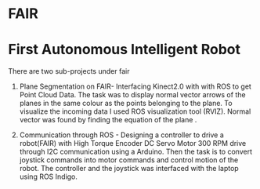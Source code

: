 # FAIR
# First Autonomous Intelligent Robot

There are two sub-projects under fair
1. Plane Segmentation on FAIR-  Interfacing Kinect2.0 with with ROS to get Point Cloud Data. 
The task was to display normal vector arrows of the planes in the same colour as the points belonging to the plane. 
To visualize the incoming data I used ROS visualization tool (RVIZ).
Normal vector was found by finding the equation of the plane . 


2. Communication through ROS - 
Designing a controller to drive a robot(FAIR) with High Torque Encoder DC Servo Motor 300 RPM drive through I2C communication
using a Arduino. Then the task is to convert joystick commands into motor commands and control motion of the robot.
The controller and the joystick was interfaced with the laptop using ROS Indigo.

